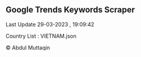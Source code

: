 

## Google Trends Keywords Scraper 
 
Last Update 29-03-2023 , 19:09:42

Country List :
VIETNAM.json



© Abdul Muttaqin 
